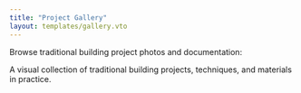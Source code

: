```yaml
---
title: "Project Gallery"
layout: templates/gallery.vto
---
```


Browse traditional building project photos and documentation:

<div class="info">
A visual collection of traditional building projects, techniques, and materials in practice.
</div> 